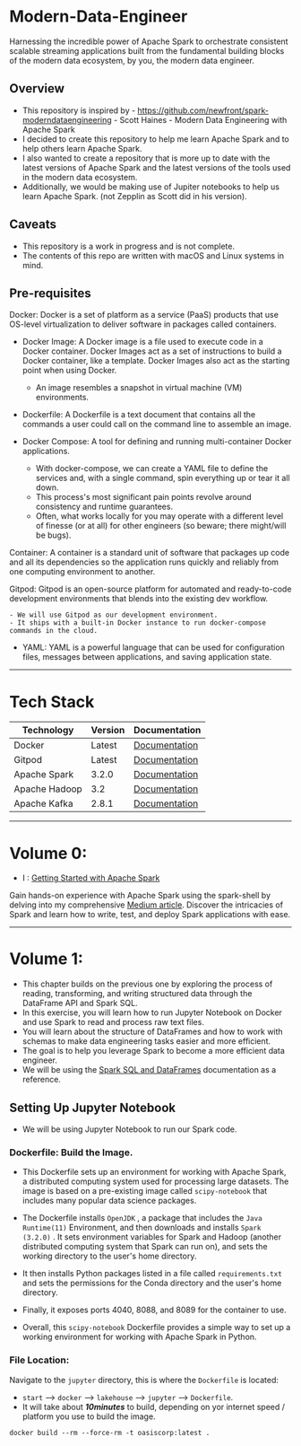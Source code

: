# Modern-Data-Engineer
Harnessing the incredible power of Apache Spark to orchestrate consistent scalable streaming applications built from the fundamental building blocks of the modern data ecosystem, by you, the modern data engineer.


## Overview
- This repository is inspired by - https://github.com/newfront/spark-moderndataengineering - Scott Haines - Modern Data Engineering with Apache Spark
- I decided to create this repository to help me learn Apache Spark and to help others learn Apache Spark.
- I also wanted to create a repository that is more up to date with the latest versions of Apache Spark and the latest versions of the tools used in the modern data ecosystem.
- Additionally, we would be making use of Jupiter notebooks to help us learn Apache Spark. (not Zepplin as Scott did in his version).

## Caveats
- This repository is a work in progress and is not complete.
- The contents of this repo are written with macOS and Linux systems in mind.

## Pre-requisites

Docker: Docker is a set of platform as a service (PaaS) products that use OS-level virtualization to deliver software in packages called containers.

- Docker Image: A Docker image is a file used to execute code in a Docker container. Docker Images act as a set of instructions to build a Docker container, like a template. Docker Images also act as the starting point when using Docker. 

    * An image resembles a snapshot in virtual machine (VM) environments.

- Dockerfile: A Dockerfile is a text document that contains all the commands a user could call on the command line to assemble an image.

- Docker Compose: A tool for defining and running multi-container Docker applications.

    - With docker-compose, we can create a YAML file to define the services and, with a single command, spin everything up or tear it all down.
    - This process's most significant pain points revolve around consistency and runtime guarantees. 
    - Often, what works locally for you may operate with a different level of finesse (or at all) for other engineers (so beware; there might/will be bugs). 

Container: A container is a standard unit of software that packages up code and all its dependencies so the application runs quickly and reliably from one computing environment to another.

Gitpod: Gitpod is an open-source platform for automated and ready-to-code development environments that blends into the existing dev workflow.

    - We will use Gitpod as our development environment. 
    - It ships with a built-in Docker instance to run docker-compose commands in the cloud.

- YAML: YAML is a powerful language that can be used for configuration files, messages between applications, and saving application state.

---
# Tech Stack

| Technology | Version | Documentation |
|------------|---------|---------------|
| Docker | Latest | [Documentation](https://docs.docker.com/) |
| Gitpod | Latest | [Documentation](https://www.gitpod.io/docs/introduction/getting-started) |
| Apache Spark | 3.2.0 | [Documentation](https://spark.apache.org/docs/3.2.0/) |
| Apache Hadoop | 3.2 | [Documentation](https://spark.apache.org/docs/3.2.0/) |
| Apache Kafka | 2.8.1 | [Documentation](https://kafka.apache.org/documentation/) |


---

# Volume 0:  
- I : [Getting Started with Apache Spark ](https://medium.com/@le.oasis/getting-started-with-apache-spark-sparksql-scala-with-mac-terminal-b9c9513c51f1)

Gain hands-on experience with Apache Spark using the spark-shell by delving into my comprehensive [Medium article](https://medium.com/@le.oasis/getting-started-with-apache-spark-sparksql-scala-with-mac-terminal-b9c9513c51f1). Discover the intricacies of Spark and learn how to write, test, and deploy Spark applications with ease. 

---
# Volume 1:  
- This chapter builds on the previous one by exploring the process of reading, transforming, and writing structured data through the DataFrame API and Spark SQL.
- In this exercise, you will learn how to run Jupyter Notebook on Docker and use Spark to read and process raw text files. 
- You will learn about the structure of DataFrames and how to work with schemas to make data engineering tasks easier and more efficient. 
- The goal is to help you leverage Spark to become a more efficient data engineer.
- We will be using the [Spark SQL and DataFrames](https://spark.apache.org/docs/latest/sql-programming-guide.html) documentation as a reference.


## Setting Up Jupyter Notebook 
- We will be using Jupyter Notebook to run our Spark code.

### Dockerfile: Build the Image.
- This Dockerfile sets up an environment for working with Apache Spark, a distributed computing system used for processing large datasets. The image is based on a pre-existing image called `scipy-notebook` that includes many popular data science packages.

- The Dockerfile installs `OpenJDK` , a package that includes the `Java Runtime(11)` Environment, and then downloads and installs `Spark (3.2.0)` . It sets environment variables for Spark and Hadoop (another distributed computing system that Spark can run on), and sets the working directory to the user's home directory.

- It then installs Python packages listed in a file called `requirements.txt`  and sets the permissions for the Conda directory and the user's home directory. 

- Finally, it exposes ports 4040, 8088, and 8089 for the container to use.

- Overall, this `scipy-notebook` Dockerfile provides a simple way to set up a working environment for working with Apache Spark in Python.

### File Location:
Navigate to the `jupyter` directory, this is where the `Dockerfile` is located:

- `start` --> `docker` --> `lakehouse`  --> `jupyter` --> `Dockerfile`.
- It will take about ***10minutes*** to build, depending on yor internet speed / platform you use to build the image.

```
docker build --rm --force-rm -t oasiscorp:latest . 
```








